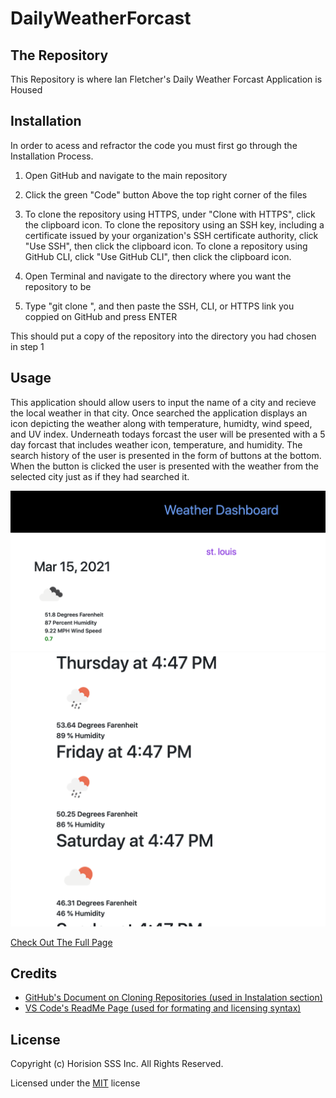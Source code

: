 # DailyWeatherForcast

## The Repository 
This Repository is where Ian Fletcher's Daily Weather Forcast Application is Housed 

## Installation
In order to acess and refractor the code you must first go through the Installation Process.

1) Open GitHub and navigate to the main repository 

2) Click the green "Code" button Above the top right corner of the files 

3) To clone the repository using HTTPS, under "Clone with HTTPS", click the clipboard icon. To clone the repository using an SSH key, including a certificate issued by your organization's SSH certificate authority, click "Use SSH", then click the clipboard icon. To clone a repository using GitHub CLI, click "Use GitHub CLI", then click the clipboard icon.

4) Open Terminal and navigate to the directory where you want the repository to be 

5) Type "git clone ", and then paste the SSH, CLI, or HTTPS link you coppied on GitHub and press ENTER 

This should put a copy of the repository into the directory you had chosen in step 1

## Usage
This application should allow users to input the name of a city and recieve the local weather in that city. Once searched the application displays an icon depicting the weather along with temperature, humidty, wind speed,  and UV index. Underneath todays forcast the user will be presented with a 5 day forcast that includes weather icon, temperature, and humidity. The search history of the user is presented in the form of buttons at the bottom. When the button is clicked the user is presented with the weather from the selected city just as if they had searched it. 


![alt text](Assets/images/weather2.png)
![alt text](Assets/images/weather1.png)

[Check Out The Full Page](https://ianfletcher314.github.io/DailyWeatherForcast/)

## Credits

- [GitHub's Document on Cloning Repositories (used in Instalation section)](https://docs.github.com/en/github/creating-cloning-and-archiving-repositories/cloning-a-repository) 
- [VS Code's ReadMe Page (used for formating and licensing syntax)](https://github.com/microsoft/vscode/blob/master/README.md)

## License 

Copyright (c) Horision SSS Inc. All Rights Reserved.

Licensed under the [MIT](license.txt) license
